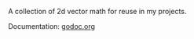A collection of 2d vector math for reuse in my projects.

Documentation: [godoc.org](https://godoc.org/github.com/jonahs99/vec)
